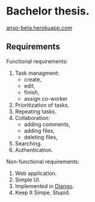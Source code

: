 # Bachelor thesis.
[ansp-beta.herokuapp.com](https://ansp.herokuapp.com)

## Requirements

Functional requirements:
1. Task managment:
   - create,
   - edit,
   - finish,
   - assign co-worker  
2. Prioritization of tasks.
3. Repeating tasks.
4. Collaboration:
   - adding comments,
   - adding files,
   - deleting files,
5. Searching.
6. Authentication.

Non-functional requirements:
1. Web application.
2. Simple UI.
3. Implemented in [Django](https://www.djangoproject.com/).
4. Keep It Simpe, Stupid.

